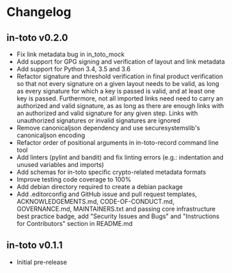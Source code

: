 # Changelog

## in-toto v0.2.0

* Fix link metadata bug in in_toto_mock
* Add support for GPG signing and verification of layout and link metadata
* Add support for Python 3.4, 3.5 and 3.6
* Refactor signature and threshold verification in final product verification
  so that not every signature on a given layout needs to be valid, as long as
  every signature for which a key is passed is valid, and at least one key is
  passed. Furthermore, not all imported links need need to carry an authorized
  and valid signature, as as long as there are enough links with an authorized
  and valid signature for any given step. Links with unauthorized signatures or
  invalid signatures are ignored
* Remove canonicaljson dependency and use securesystemslib's canonicaljson
  encoding
* Refactor order of positional arguments in in-toto-record command line tool
* Add linters (pylint and bandit) and fix linting errors (e.g.: indentation
  and unused variables and imports)
* Add schemas for in-toto specific crypto-related metadata formats
* Improve testing code coverage to 100%
* Add debian directory required to create a debian package
* Add .editorconfig and GitHub issue and pull request templates,
  ACKNOWLEDGEMENTS.md, CODE-OF-CONDUCT.md, GOVERNANCE.md, MAINTAINERS.txt and
  passing core infrastructure best practice badge, add "Security Issues and
  Bugs" and "Instructions for Contributors" section in README.md


## in-toto v0.1.1
* Initial pre-release
